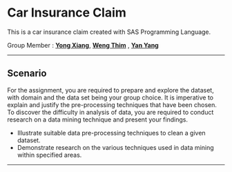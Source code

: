 # Car Insurance Claim

This is a car insurance claim created with SAS Programming Language.

Group Member : <a href="https://github.com/AdaMC2212">**Yong Xiang**</a>, <a href="https://github.com/sebaisdiii">**Weng Thim**</a> , <a href="https://github.com/nosuchname712">**Yan Yang**</a> 

---

## Scenario

For the assignment, you are required to prepare and explore the dataset, with domain and the data set being your group choice. It is imperative to explain and justify the pre-processing techniques that have been chosen. To discover the difficulty in analysis of data, you are required to conduct research on a data mining technique and present your findings.

- Illustrate suitable data pre-processing techniques to clean a given dataset.
- Demonstrate research on the various techniques used in data mining within specified areas.

---
